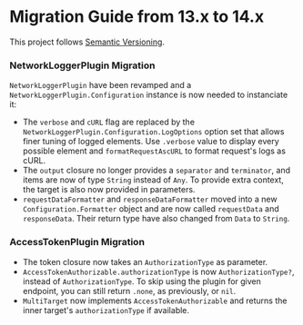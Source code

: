 # Migration Guide from 13.x to 14.x

This project follows [Semantic Versioning](http://semver.org).

### NetworkLoggerPlugin Migration
`NetworkLoggerPlugin` have been revamped and a `NetworkLoggerPlugin.Configuration` instance is now needed to instanciate it:
- The `verbose` and `cURL` flag are replaced by the `NetworkLoggerPlugin.Configuration.LogOptions` option set that allows finer tuning of logged elements. Use `.verbose` value to display every possible element and `formatRequestAscURL` to format request's logs as cURL.
- The `output` closure no longer provides a `separator` and `terminator`, and items are now of type `String` instead of `Any`. To provide extra context, the target is also now provided in parameters.
- `requestDataFormatter` and `responseDataFormatter` moved into a new `Configuration.Formatter` object and are now called `requestData` and `responseData`. Their return type have also changed from `Data` to `String`.

### AccessTokenPlugin Migration
- The token closure now takes an `AuthorizationType` as parameter.
- `AccessTokenAuthorizable.authorizationType` is now `AuthorizationType?`, instead of `AuthorizationType`. To skip using the plugin for given endpoint, you can still return `.none`, as previously, or `nil`.
- `MultiTarget` now implements `AccessTokenAuthorizable` and returns the inner target's `authorizationType` if available.
